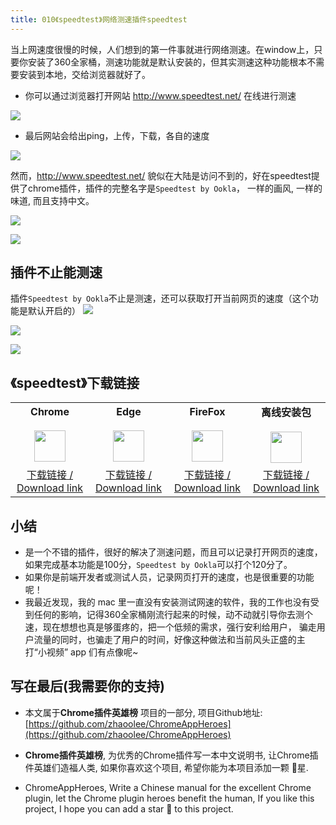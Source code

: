 ```yaml
---
title: 010《speedtest》网络测速插件speedtest
---
```

当上网速度很慢的时候，人们想到的第一件事就进行网络测速。在window上，只要你安装了360全家桶，测速功能就是默认安装的，但其实测速这种功能根本不需要安装到本地，交给浏览器就好了。

- 你可以通过浏览器打开网站 http://www.speedtest.net/ 在线进行测速

![](https://www.v2fy.com/asset/010_speedtest/9fb8383534ab40979fa56c21185b07fc.png)

- 最后网站会给出ping，上传，下载，各自的速度

![](https://www.v2fy.com/asset/010_speedtest/71dc8d85b4a74c8fbc0c311741fade7d.png)


然而，http://www.speedtest.net/ 貌似在大陆是访问不到的，好在speedtest提供了chrome插件，插件的完整名字是`Speedtest by Ookla`， 一样的画风, 一样的味道, 而且支持中文。

![](https://www.v2fy.com/asset/010_speedtest/d24ac44d88794366938fc4529c59f34c.png)



![](https://www.v2fy.com/asset/010_speedtest/c6963d49da8044cfb2ac722fc77ce444.png)




## 插件不止能测速

插件`Speedtest by Ookla`不止是测速，还可以获取打开当前网页的速度（这个功能是默认开启的）
![](https://www.v2fy.com/asset/010_speedtest/23378d582216478ba492e9a7dbcc8b30.png)

![](https://www.v2fy.com/asset/010_speedtest/283df580a21c431599db0c6ed5b2d6f2.png)


![](https://www.v2fy.com/asset/010_speedtest/de67c5646f9240849528f533adb05056.png)




## 《speedtest》下载链接

<table>
<tbody>
<tr>
<td><div style="text-align: center;"><div style="font-weight: bold">Chrome</div><br/><div><img  style="width:50px; height:auto;" src="https://www.v2fy.com/asset/0i/ChromeAppHeroes/page/001_markdown_here.assets/chromeappheroes-chrome-icon.png"/></div></div></td>
<td><div style="text-align: center;" ><div style="font-weight: bold">Edge</div><br/><div><img style="width:50px; height:auto;" src="https://www.v2fy.com/asset/0i/ChromeAppHeroes/page/001_markdown_here.assets/chromeappheroes-edge-icon.png"/></div></div></td>
<td><div style="text-align: center;" ><div style="font-weight: bold">FireFox</div><br/><div><img  style="width:50px; height:auto;" src="https://www.v2fy.com/asset/0i/ChromeAppHeroes/page/001_markdown_here.assets/chromeappheroes-firefox-icon.png"/></div></div></td>
<td><div style="text-align: center;" ><div style="font-weight: bold">离线安装包</div><br/><div><img  style="width:50px; height:auto;" src="https://www.v2fy.com/asset/0i/ChromeAppHeroes/page/001_markdown_here.assets/chromeappheroes-github-download.png"/></div></div></td>
</tr>
<tr>
<td>
<div style="text-align: center;">
<a  href="https://chrome.google.com/webstore/detail/speedtest-by-ookla/pgjjikdiikihdfpoppgaidccahalehjh">下载链接 / Download link</a>
</div>
</td>
<td>
<div style="text-align: center;"><a  href="https://microsoftedge.microsoft.com/addons/detail/speedtest-by-ookla/eklcgjodcnhhcghpbhehhbnmjncbopcg?hl=zh-CN">下载链接 / Download link</a></div>
</td>
<td>
<div style="text-align: center;"><a  href="https://addons.mozilla.org/zh-CN/firefox/addon/speedtest-ookla-crx/">下载链接 / Download link</a></div>
</td>
<td>
<div style="text-align: center;"><a  href="https://raw.githubusercontent.com/zhaoolee/ChromeAppHeroes/master/backup/010-speedtest.zip">下载链接 / Download link</a></div>
</td>
</tr>
</tbody>
</table>





## 小结

- 是一个不错的插件，很好的解决了测速问题，而且可以记录打开网页的速度，如果完成基本功能是100分，`Speedtest by Ookla`可以打个120分了。
- 如果你是前端开发者或测试人员，记录网页打开的速度，也是很重要的功能呢！
- 我最近发现，我的 mac 里一直没有安装测试网速的软件，我的工作也没有受到任何的影响，记得360全家桶刚流行起来的时候，动不动就引导你去测个速，现在想想也真是够蛋疼的，把一个低频的需求，强行安利给用户， 骗走用户流量的同时，也骗走了用户的时间，好像这种做法和当前风头正盛的主打“小视频” app 们有点像呢~




## 写在最后(我需要你的支持)
- 本文属于**Chrome插件英雄榜** 项目的一部分, 项目Github地址: [https://github.com/zhaoolee/ChromeAppHeroes](https://github.com/zhaoolee/ChromeAppHeroes)

- **Chrome插件英雄榜**, 为优秀的Chrome插件写一本中文说明书, 让Chrome插件英雄们造福人类, 如果你喜欢这个项目, 希望你能为本项目添加一颗 🌟星.

- ChromeAppHeroes, Write a Chinese manual for the excellent Chrome plugin, let the Chrome plugin heroes benefit the human, If you like this project, I hope you can add a star 🌟 to this project.




